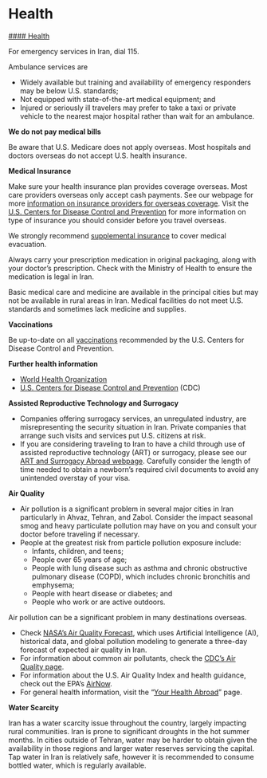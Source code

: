 # Health

[#### Health](javascript:void(0); "Health")

For emergency services in Iran, dial 115.

Ambulance services are

* Widely available but training and availability of emergency responders may be below U.S. standards;
* Not equipped with state-of-the-art medical equipment; and
* Injured or seriously ill travelers may prefer to take a taxi or private vehicle to the nearest major hospital rather than wait for an ambulance.

**We do not pay medical bills**

Be aware that U.S. Medicare does not apply overseas. Most hospitals and doctors overseas do not accept U.S. health insurance.

**Medical Insurance**

Make sure your health insurance plan provides coverage overseas. Most care providers overseas only accept cash payments. See our webpage for more [information on insurance providers for overseas coverage](http://travel.state.gov/content/passports/en/go/health/insurance-providers.html). Visit the [U.S. Centers for Disease Control and Prevention](https://wwwnc.cdc.gov/travel/page/insurance) for more information on type of insurance you should consider before you travel overseas.

We strongly recommend [supplemental insurance](http://travel.state.gov/content/passports/english/go/health/insurance-providers.html) to cover medical evacuation.

Always carry your prescription medication in original packaging, along with your doctor’s prescription. Check with the Ministry of Health to ensure the medication is legal in Iran.

Basic medical care and medicine are available in the principal cities but may not be available in rural areas in Iran. Medical facilities do not meet U.S. standards and sometimes lack medicine and supplies.

**Vaccinations**

Be up-to-date on all [vaccinations](https://wwwnc.cdc.gov/travel/destinations/traveler/none/iran) recommended by the U.S. Centers for Disease Control and Prevention.

**Further health information**

* [World Health Organization](https://www.who.int/countries/irn/)
* [U.S. Centers for Disease Control and Prevention](https://wwwnc.cdc.gov/travel/destinations/traveler/none/iran) (CDC)

**Assisted Reproductive Technology and Surrogacy**

* Companies offering surrogacy services, an unregulated industry, are misrepresenting the security situation in Iran. Private companies that arrange such visits and services put U.S. citizens at risk.
* If you are considering traveling to Iran to have a child through use of assisted reproductive technology (ART) or surrogacy, please see our [ART and Surrogacy Abroad webpage](https://travel.state.gov/content/travel/en/legal/travel-legal-considerations/us-citizenship/Assisted-Reproductive-Technology-ART-Surrogacy-Abroad.html). Carefully consider the length of time needed to obtain a newborn’s required civil documents to avoid any unintended overstay of your visa.

**Air Quality**

* Air pollution is a significant problem in several major cities in Iran particularly in Ahvaz, Tehran, and Zabol. Consider the impact seasonal smog and heavy particulate pollution may have on you and consult your doctor before traveling if necessary.
* People at the greatest risk from particle pollution exposure include:
  + Infants, children, and teens;
  + People over 65 years of age;
  + People with lung disease such as asthma and chronic obstructive pulmonary disease (COPD), which includes chronic bronchitis and emphysema;
  + People with heart disease or diabetes; and
  + People who work or are active outdoors.

Air pollution can be a significant problem in many destinations overseas.

* Check [NASA’s Air Quality Forecast](https://aeronet.gsfc.nasa.gov/new_web/aqforecast), which uses Artificial Intelligence (AI), historical data, and global pollution modeling to generate a three-day forecast of expected air quality in Iran.
* For information about common air pollutants, check the [CDC’s Air Quality page](https://www.cdc.gov/air-quality/pollutants/).
* For information about the U.S. Air Quality Index and health guidance, check out the EPA’s [AirNow](https://www.airnow.gov/aqi/aqi-basics/).
* For general health information, visit the “[Your Health Abroad](https://travel.state.gov/content/travel/en/international-travel/before-you-go/your-health-abroad.html)” page.

**Water Scarcity**

Iran has a water scarcity issue throughout the country, largely impacting rural communities. Iran is prone to significant droughts in the hot summer months. In cities outside of Tehran, water may be harder to obtain given the availability in those regions and larger water reserves servicing the capital. Tap water in Iran is relatively safe, however it is recommended to consume bottled water, which is regularly available.